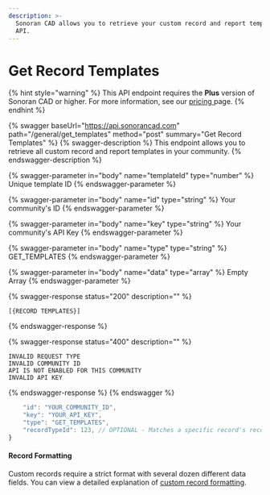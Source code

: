 ```yaml
---
description: >-
  Sonoran CAD allows you to retrieve your custom record and report templates via
  API.
---
```


# Get Record Templates

{% hint style="warning" %}
This API endpoint requires the **Plus** version of Sonoran CAD or higher. For more information, see our [pricing ](../../../../../pricing/faq/)page.
{% endhint %}

{% swagger baseUrl="https://api.sonorancad.com" path="/general/get_templates" method="post" summary="Get Record Templates" %}
{% swagger-description %}
This endpoint allows you to retrieve all custom record and report templates in your community.
{% endswagger-description %}

{% swagger-parameter in="body" name="templateId" type="number" %}
Unique template ID
{% endswagger-parameter %}

{% swagger-parameter in="body" name="id" type="string" %}
Your community's ID
{% endswagger-parameter %}

{% swagger-parameter in="body" name="key" type="string" %}
Your community's API Key
{% endswagger-parameter %}

{% swagger-parameter in="body" name="type" type="string" %}
GET_TEMPLATES
{% endswagger-parameter %}

{% swagger-parameter in="body" name="data" type="array" %}
Empty Array
{% endswagger-parameter %}

{% swagger-response status="200" description="" %}
```
[{RECORD TEMPLATES}]
```
{% endswagger-response %}

{% swagger-response status="400" description="" %}
```
INVALID REQUEST TYPE
INVALID COMMUNITY ID
API IS NOT ENABLED FOR THIS COMMUNITY
INVALID API KEY
```
{% endswagger-response %}
{% endswagger %}

```javascript
    "id": "YOUR_COMMUNITY_ID",
    "key": "YOUR_API_KEY",
    "type": "GET_TEMPLATES",
    "recordTypeId": 123, // OPTIONAL - Matches a specific record's recordTypeId field
}
```

#### Record Formatting

Custom records require a strict format with several dozen different data fields. You can view a detailed explanation of [custom record formatting](./#record-formatting).&#x20;
